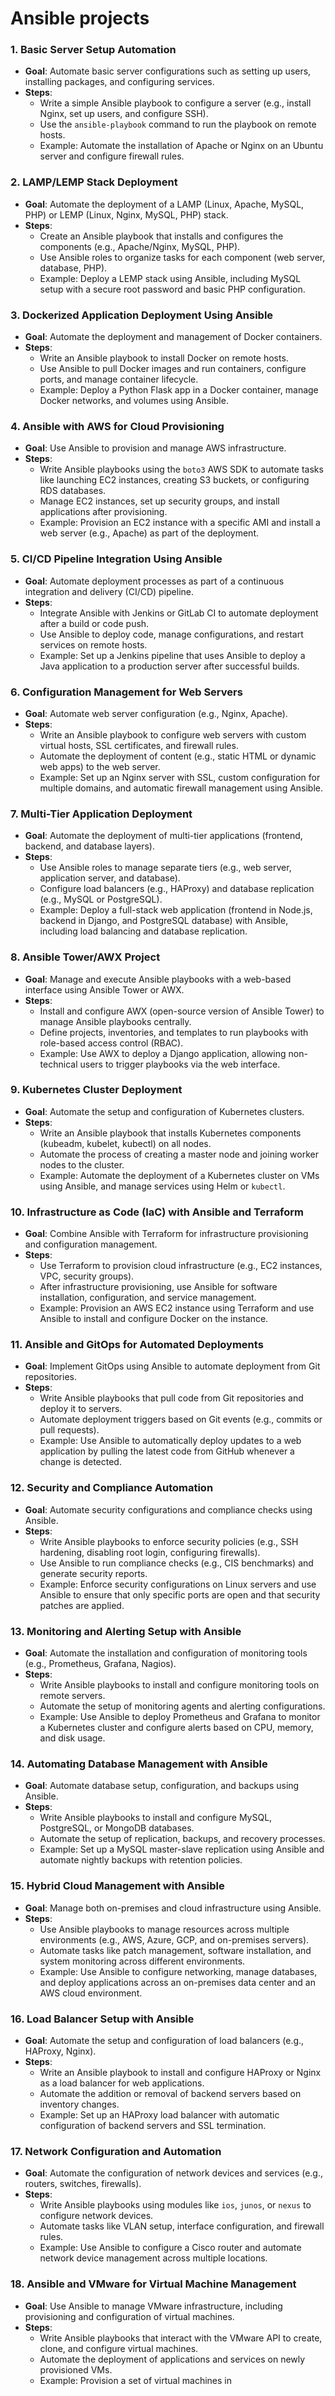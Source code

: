 <h1>Ansible projects</h1> 

### 1. **Basic Server Setup Automation**
   - **Goal**: Automate basic server configurations such as setting up users, installing packages, and configuring services.
   - **Steps**:
     - Write a simple Ansible playbook to configure a server (e.g., install Nginx, set up users, and configure SSH).
     - Use the `ansible-playbook` command to run the playbook on remote hosts.
     - Example: Automate the installation of Apache or Nginx on an Ubuntu server and configure firewall rules.

### 2. **LAMP/LEMP Stack Deployment**
   - **Goal**: Automate the deployment of a LAMP (Linux, Apache, MySQL, PHP) or LEMP (Linux, Nginx, MySQL, PHP) stack.
   - **Steps**:
     - Create an Ansible playbook that installs and configures the components (e.g., Apache/Nginx, MySQL, PHP).
     - Use Ansible roles to organize tasks for each component (web server, database, PHP).
     - Example: Deploy a LEMP stack using Ansible, including MySQL setup with a secure root password and basic PHP configuration.

### 3. **Dockerized Application Deployment Using Ansible**
   - **Goal**: Automate the deployment and management of Docker containers.
   - **Steps**:
     - Write an Ansible playbook to install Docker on remote hosts.
     - Use Ansible to pull Docker images and run containers, configure ports, and manage container lifecycle.
     - Example: Deploy a Python Flask app in a Docker container, manage Docker networks, and volumes using Ansible.

### 4. **Ansible with AWS for Cloud Provisioning**
   - **Goal**: Use Ansible to provision and manage AWS infrastructure.
   - **Steps**:
     - Write Ansible playbooks using the `boto3` AWS SDK to automate tasks like launching EC2 instances, creating S3 buckets, or configuring RDS databases.
     - Manage EC2 instances, set up security groups, and install applications after provisioning.
     - Example: Provision an EC2 instance with a specific AMI and install a web server (e.g., Apache) as part of the deployment.

### 5. **CI/CD Pipeline Integration Using Ansible**
   - **Goal**: Automate deployment processes as part of a continuous integration and delivery (CI/CD) pipeline.
   - **Steps**:
     - Integrate Ansible with Jenkins or GitLab CI to automate deployment after a build or code push.
     - Use Ansible to deploy code, manage configurations, and restart services on remote hosts.
     - Example: Set up a Jenkins pipeline that uses Ansible to deploy a Java application to a production server after successful builds.

### 6. **Configuration Management for Web Servers**
   - **Goal**: Automate web server configuration (e.g., Nginx, Apache).
   - **Steps**:
     - Write an Ansible playbook to configure web servers with custom virtual hosts, SSL certificates, and firewall rules.
     - Automate the deployment of content (e.g., static HTML or dynamic web apps) to the web server.
     - Example: Set up an Nginx server with SSL, custom configuration for multiple domains, and automatic firewall management using Ansible.

### 7. **Multi-Tier Application Deployment**
   - **Goal**: Automate the deployment of multi-tier applications (frontend, backend, and database layers).
   - **Steps**:
     - Use Ansible roles to manage separate tiers (e.g., web server, application server, and database).
     - Configure load balancers (e.g., HAProxy) and database replication (e.g., MySQL or PostgreSQL).
     - Example: Deploy a full-stack web application (frontend in Node.js, backend in Django, and PostgreSQL database) with Ansible, including load balancing and database replication.

### 8. **Ansible Tower/AWX Project**
   - **Goal**: Manage and execute Ansible playbooks with a web-based interface using Ansible Tower or AWX.
   - **Steps**:
     - Install and configure AWX (open-source version of Ansible Tower) to manage Ansible playbooks centrally.
     - Define projects, inventories, and templates to run playbooks with role-based access control (RBAC).
     - Example: Use AWX to deploy a Django application, allowing non-technical users to trigger playbooks via the web interface.

### 9. **Kubernetes Cluster Deployment**
   - **Goal**: Automate the setup and configuration of Kubernetes clusters.
   - **Steps**:
     - Write an Ansible playbook that installs Kubernetes components (kubeadm, kubelet, kubectl) on all nodes.
     - Automate the process of creating a master node and joining worker nodes to the cluster.
     - Example: Automate the deployment of a Kubernetes cluster on VMs using Ansible, and manage services using Helm or `kubectl`.

### 10. **Infrastructure as Code (IaC) with Ansible and Terraform**
   - **Goal**: Combine Ansible with Terraform for infrastructure provisioning and configuration management.
   - **Steps**:
     - Use Terraform to provision cloud infrastructure (e.g., EC2 instances, VPC, security groups).
     - After infrastructure provisioning, use Ansible for software installation, configuration, and service management.
     - Example: Provision an AWS EC2 instance using Terraform and use Ansible to install and configure Docker on the instance.

### 11. **Ansible and GitOps for Automated Deployments**
   - **Goal**: Implement GitOps using Ansible to automate deployment from Git repositories.
   - **Steps**:
     - Write Ansible playbooks that pull code from Git repositories and deploy it to servers.
     - Automate deployment triggers based on Git events (e.g., commits or pull requests).
     - Example: Use Ansible to automatically deploy updates to a web application by pulling the latest code from GitHub whenever a change is detected.

### 12. **Security and Compliance Automation**
   - **Goal**: Automate security configurations and compliance checks using Ansible.
   - **Steps**:
     - Write Ansible playbooks to enforce security policies (e.g., SSH hardening, disabling root login, configuring firewalls).
     - Use Ansible to run compliance checks (e.g., CIS benchmarks) and generate security reports.
     - Example: Enforce security configurations on Linux servers and use Ansible to ensure that only specific ports are open and that security patches are applied.

### 13. **Monitoring and Alerting Setup with Ansible**
   - **Goal**: Automate the installation and configuration of monitoring tools (e.g., Prometheus, Grafana, Nagios).
   - **Steps**:
     - Write Ansible playbooks to install and configure monitoring tools on remote servers.
     - Automate the setup of monitoring agents and alerting configurations.
     - Example: Use Ansible to deploy Prometheus and Grafana to monitor a Kubernetes cluster and configure alerts based on CPU, memory, and disk usage.

### 14. **Automating Database Management with Ansible**
   - **Goal**: Automate database setup, configuration, and backups using Ansible.
   - **Steps**:
     - Write Ansible playbooks to install and configure MySQL, PostgreSQL, or MongoDB databases.
     - Automate the setup of replication, backups, and recovery processes.
     - Example: Set up a MySQL master-slave replication using Ansible and automate nightly backups with retention policies.

### 15. **Hybrid Cloud Management with Ansible**
   - **Goal**: Manage both on-premises and cloud infrastructure using Ansible.
   - **Steps**:
     - Use Ansible playbooks to manage resources across multiple environments (e.g., AWS, Azure, GCP, and on-premises servers).
     - Automate tasks like patch management, software installation, and system monitoring across different environments.
     - Example: Use Ansible to configure networking, manage databases, and deploy applications across an on-premises data center and an AWS cloud environment.

### 16. **Load Balancer Setup with Ansible**
   - **Goal**: Automate the setup and configuration of load balancers (e.g., HAProxy, Nginx).
   - **Steps**:
     - Write an Ansible playbook to install and configure HAProxy or Nginx as a load balancer for web applications.
     - Automate the addition or removal of backend servers based on inventory changes.
     - Example: Set up an HAProxy load balancer with automatic configuration of backend servers and SSL termination.

### 17. **Network Configuration and Automation**
   - **Goal**: Automate the configuration of network devices and services (e.g., routers, switches, firewalls).
   - **Steps**:
     - Write Ansible playbooks using modules like `ios`, `junos`, or `nexus` to configure network devices.
     - Automate tasks like VLAN setup, interface configuration, and firewall rules.
     - Example: Use Ansible to configure a Cisco router and automate network device management across multiple locations.

### 18. **Ansible and VMware for Virtual Machine Management**
   - **Goal**: Use Ansible to manage VMware infrastructure, including provisioning and configuration of virtual machines.
   - **Steps**:
     - Write Ansible playbooks that interact with the VMware API to create, clone, and configure virtual machines.
     - Automate the deployment of applications and services on newly provisioned VMs.
     - Example: Provision a set of virtual machines in
